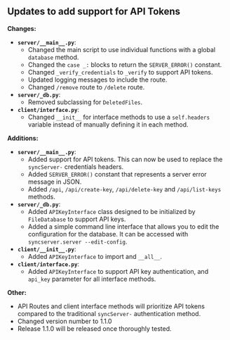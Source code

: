## Updates to add support for API Tokens
**Changes:**
* **`server/__main__.py`**:
    * Changed the main script to use individual functions with a global `database` method.
    * Changed the `case _:` blocks to return the `SERVER_ERROR()` constant.
    * Changed `_verify_credentials` to `_verify` to support API tokens.
    * Updated logging messages to include the route.
    * Changed `/remove` route to `/delete` route.
* **`server/_db.py`**:
    * Removed subclassing for `DeletedFiles`.
* **`client/interface.py`**:
    * Changed `__init__` for interface methods to use a `self.headers` variable instead of manually defining it in each method.

**Additions:**
* **`server/__main__.py`**:
    * Added support for API tokens. This can now be used to replace the `syncServer-` credentials headers.
    * Added `SERVER_ERROR()` constant that represents a server error message in JSON.
    * Added `/api`, `/api/create-key`, `/api/delete-key` and `/api/list-keys` methods.
* **`server/_db.py`**:
    * Added `APIKeyInterface` class designed to be initialized by `FileDatabase` to support API keys.
    * Added a simple command line interface that allows you to edit the configuration for the database.
    It can be accessed with `syncserver.server --edit-config`.
* **`client/__init__.py`**:
    * Added `APIKeyInterface` to import and `__all__`.
* **`client/interface.py`**:
    * Added `APIKeyInterface` to support API key authentication, and `api_key` parameter for all interface methods.

**Other:**
* API Routes and client interface methods will prioritize API tokens compared to the traditional `syncServer-` authentication method.
* Changed version number to 1.1.0 
* Release 1.1.0 will be released once thoroughly tested.
